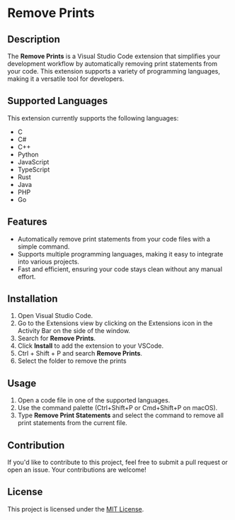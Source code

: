 # Remove Prints

## Description

The **Remove Prints** is a Visual Studio Code extension that simplifies your development workflow by automatically removing print statements from your code. This extension supports a variety of programming languages, making it a versatile tool for developers.

## Supported Languages

This extension currently supports the following languages:

- C
- C#
- C++
- Python
- JavaScript
- TypeScript
- Rust
- Java
- PHP
- Go

## Features

- Automatically remove print statements from your code files with a simple command.
- Supports multiple programming languages, making it easy to integrate into various projects.
- Fast and efficient, ensuring your code stays clean without any manual effort.

## Installation

1. Open Visual Studio Code.
2. Go to the Extensions view by clicking on the Extensions icon in the Activity Bar on the side of the window.
3. Search for **Remove Prints**.
4. Click **Install** to add the extension to your VSCode.
5. Ctrl + Shift + P and search **Remove Prints**.
6. Select the folder to remove the prints

## Usage

1. Open a code file in one of the supported languages.
2. Use the command palette (Ctrl+Shift+P or Cmd+Shift+P on macOS).
3. Type **Remove Print Statements** and select the command to remove all print statements from the current file.

## Contribution

If you'd like to contribute to this project, feel free to submit a pull request or open an issue. Your contributions are welcome!

## License

This project is licensed under the [MIT License](LICENSE).